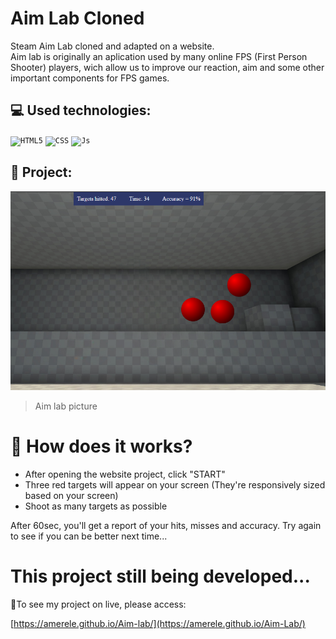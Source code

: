# Aim Lab Cloned

Steam Aim Lab cloned and adapted on a website.<br>
Aim lab is originally an aplication used by many online FPS (First Person Shooter) players, wich allow us to improve our
reaction, aim and some other important components for FPS games.

## 💻 Used technologies:
<code><img src="https://img.shields.io/badge/HTML5-E34F26?style=for-the-badge&logo=html5&logoColor=white" alt="HTML5"/></code>
<code><img height="32" src="https://img.shields.io/badge/CSS3-1572B6?style=for-the-badge&logo=css3&logoColor=white" alt="CSS"/></code>
<code><img height="32" src="https://img.shields.io/badge/JavaScript-F7DF1E?style=for-the-badge&logo=javascript&logoColor=black" alt="Js"/></code>

## 🏹 Project:
<img src="media/AimLab-example.png" alt="Project-Aimlab-example-image">

>Aim lab picture

# 🎯 How does it works?

- After opening the website project, click "START"
- Three red targets will appear on your screen (They're responsively sized based on your screen)
- Shoot as many targets as possible

After 60sec, you'll get a report of your hits, misses and accuracy.
Try again to see if you can be better next time...

# This project still being developed...

🎉To see my project on live, please access:

[https://amerele.github.io/Aim-lab/](https://amerele.github.io/Aim-Lab/)

